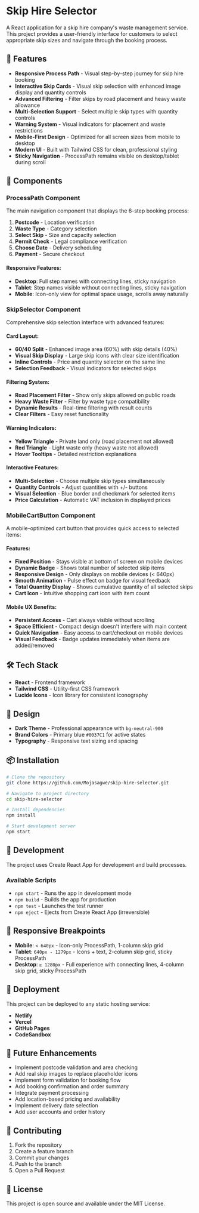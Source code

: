 # Skip Hire Selector

A React application for a skip hire company's waste management service. This project provides a user-friendly interface for customers to select appropriate skip sizes and navigate through the booking process.

## 🚀 Features

- **Responsive Process Path** - Visual step-by-step journey for skip hire booking
- **Interactive Skip Cards** - Visual skip selection with enhanced image display and quantity controls
- **Advanced Filtering** - Filter skips by road placement and heavy waste allowance
- **Multi-Selection Support** - Select multiple skip types with quantity controls
- **Warning System** - Visual indicators for placement and waste restrictions
- **Mobile-First Design** - Optimized for all screen sizes from mobile to desktop
- **Modern UI** - Built with Tailwind CSS for clean, professional styling
- **Sticky Navigation** - ProcessPath remains visible on desktop/tablet during scroll

## 📱 Components

### ProcessPath Component

The main navigation component that displays the 6-step booking process:

1. **Postcode** - Location verification
2. **Waste Type** - Category selection  
3. **Select Skip** - Size and capacity selection
4. **Permit Check** - Legal compliance verification
5. **Choose Date** - Delivery scheduling
6. **Payment** - Secure checkout

#### Responsive Features:
- **Desktop**: Full step names with connecting lines, sticky navigation
- **Tablet**: Step names visible without connecting lines, sticky navigation
- **Mobile**: Icon-only view for optimal space usage, scrolls away naturally

### SkipSelector Component

Comprehensive skip selection interface with advanced features:

#### Card Layout:
- **60/40 Split** - Enhanced image area (60%) with skip details (40%)
- **Visual Skip Display** - Large skip icons with clear size identification
- **Inline Controls** - Price and quantity selector on the same line
- **Selection Feedback** - Visual indicators for selected skips

#### Filtering System:
- **Road Placement Filter** - Show only skips allowed on public roads
- **Heavy Waste Filter** - Filter by waste type compatibility
- **Dynamic Results** - Real-time filtering with result counts
- **Clear Filters** - Easy reset functionality

#### Warning Indicators:
- **Yellow Triangle** - Private land only (road placement not allowed)
- **Red Triangle** - Light waste only (heavy waste not allowed)
- **Hover Tooltips** - Detailed restriction explanations

#### Interactive Features:
- **Multi-Selection** - Choose multiple skip types simultaneously
- **Quantity Controls** - Adjust quantities with +/- buttons
- **Visual Selection** - Blue border and checkmark for selected items
- **Price Calculation** - Automatic VAT inclusion in displayed prices

### MobileCartButton Component

A mobile-optimized cart button that provides quick access to selected items:

#### Features:
- **Fixed Position** - Stays visible at bottom of screen on mobile devices
- **Dynamic Badge** - Shows total number of selected skip items
- **Responsive Design** - Only displays on mobile devices (< 640px)
- **Smooth Animation** - Pulse effect on badge for visual feedback
- **Total Quantity Display** - Shows cumulative quantity of all selected skips
- **Cart Icon** - Intuitive shopping cart icon with item count

#### Mobile UX Benefits:
- **Persistent Access** - Cart always visible without scrolling
- **Space Efficient** - Compact design doesn't interfere with main content
- **Quick Navigation** - Easy access to cart/checkout on mobile devices
- **Visual Feedback** - Badge updates immediately when items are added/removed

## 🛠 Tech Stack

- **React** - Frontend framework
- **Tailwind CSS** - Utility-first CSS framework
- **Lucide Icons** - Icon library for consistent iconography

## 🎨 Design

- **Dark Theme** - Professional appearance with `bg-neutral-900`
- **Brand Colors** - Primary blue `#0037C1` for active states
- **Typography** - Responsive text sizing and spacing

## 📦 Installation

```bash
# Clone the repository
git clone https://github.com/Mojasagwe/skip-hire-selector.git

# Navigate to project directory
cd skip-hire-selector

# Install dependencies
npm install

# Start development server
npm start
```

## 🔧 Development

The project uses Create React App for development and build processes.

### Available Scripts

- `npm start` - Runs the app in development mode
- `npm build` - Builds the app for production
- `npm test` - Launches the test runner
- `npm eject` - Ejects from Create React App (irreversible)

## 📐 Responsive Breakpoints

- **Mobile**: `< 640px` - Icon-only ProcessPath, 1-column skip grid
- **Tablet**: `640px - 1279px` - Icons + text, 2-column skip grid, sticky ProcessPath
- **Desktop**: `≥ 1280px` - Full experience with connecting lines, 4-column skip grid, sticky ProcessPath

## 🚀 Deployment

This project can be deployed to any static hosting service:

- **Netlify**
- **Vercel** 
- **GitHub Pages**
- **CodeSandbox**

## 🔮 Future Enhancements

- Implement postcode validation and area checking
- Add real skip images to replace placeholder icons
- Implement form validation for booking flow
- Add booking confirmation and order summary
- Integrate payment processing
- Add location-based pricing and availability
- Implement delivery date selection
- Add user accounts and order history

## 🤝 Contributing

1. Fork the repository
2. Create a feature branch
3. Commit your changes
4. Push to the branch
5. Open a Pull Request

## 📄 License

This project is open source and available under the MIT License.
